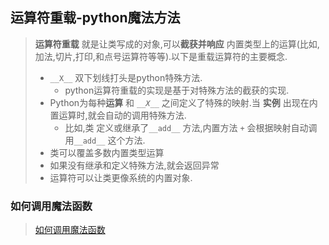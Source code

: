 ## 运算符重载-python魔法方法

> **运算符重载** 就是让类写成的对象,可以**截获并响应** 内置类型上的运算(比如,加法,切片,打印,和点号运算符等等).以下是重载运算符的主要概念.
>
> * `__X__` 双下划线打头是python特殊方法.
>   * python运算符重载的实现是基于对特殊方法的截获的实现.
> * Python为每种**运算**  和 *`__X__`*  之间定义了特殊的映射.当 **实例** 出现在内置运算时,就会自动的调用特殊方法.
>   * 比如,类 定义或继承了`__add__` 方法,内置方法 `+` 会根据映射自动调用`__add__` 这个方法.
> * 类可以覆盖多数内置类型运算
> * 如果没有继承和定义特殊方法,就会返回异常
> * 运算符可以让类更像系统的内置对象.

### 如何调用魔法函数

> [如何调用魔法函数](./class_call_magic.md)

